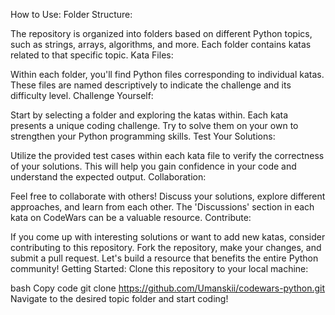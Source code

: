 How to Use:
Folder Structure:

The repository is organized into folders based on different Python topics, such as strings, arrays, algorithms, and more. Each folder contains katas related to that specific topic.
Kata Files:

Within each folder, you'll find Python files corresponding to individual katas. These files are named descriptively to indicate the challenge and its difficulty level.
Challenge Yourself:

Start by selecting a folder and exploring the katas within. Each kata presents a unique coding challenge. Try to solve them on your own to strengthen your Python programming skills.
Test Your Solutions:

Utilize the provided test cases within each kata file to verify the correctness of your solutions. This will help you gain confidence in your code and understand the expected output.
Collaboration:

Feel free to collaborate with others! Discuss your solutions, explore different approaches, and learn from each other. The 'Discussions' section in each kata on CodeWars can be a valuable resource.
Contribute:

If you come up with interesting solutions or want to add new katas, consider contributing to this repository. Fork the repository, make your changes, and submit a pull request. Let's build a resource that benefits the entire Python community!
Getting Started:
Clone this repository to your local machine:

bash
Copy code
git clone https://github.com/Umanskii/codewars-python.git
Navigate to the desired topic folder and start coding!
